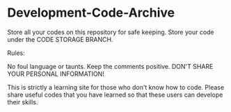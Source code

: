 # Development-Code-Archive
Store all your codes on this repository for safe keeping. Store your code under the CODE STORAGE BRANCH.


Rules:

No foul language or taunts. 
Keep the comments positive. 
DON'T SHARE YOUR PERSONAL INFORMATION!


This is strictly a learning site for those who don't know how to code. Please share useful codes that you have learned so that these users can develope their skills.
